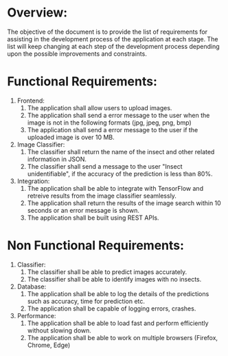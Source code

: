 # Overview:
The objective of the document is to provide the list of requirements for assisting in the development process of the application at each stage. The list will keep changing at each step of the development process depending upon the possible improvements and constraints.

# Functional Requirements:

1. Frontend:
    1. The application shall allow users to upload images.
    2. The application shall send a error message to the user when the image is not in the following formats (jpg, jpeg, png, bmp)
    3. The application shall send a error message to the user if the uploaded image is over 10 MB.
2. Image Classifier:
    1. The classifier shall return the name of the insect and other related information in JSON.
    2. The classifier shall send a message to the user "Insect unidentifiable", if the accuracy of the prediction is less than 80%.
3. Integration:
    1. The application shall be able to integrate with TensorFlow and retreive results from the image classifier seamlessly.
    2. The application shall return the results of the image search within 10 seconds or an error message is shown.
    3. The application shall be built using REST APIs.

# Non Functional Requirements:

1. Classifier:
    1. The classifier shall be able to predict images accurately.
    2. The classifier shall be able to identify images with no insects.
2. Database:
    1. The application shall be able to log the details of the predictions such as accuracy, time for prediction etc.
    2. The application shall be capable of logging errors, crashes.
3. Performance:
    1. The application shall be able to load fast and perform efficiently without slowing down.
    2. The application shall be able to work on multiple browsers (Firefox, Chrome, Edge)
